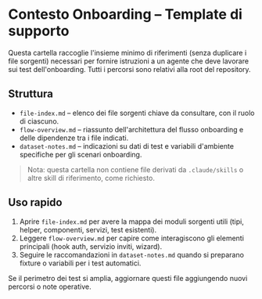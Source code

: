 # Contesto Onboarding – Template di supporto

Questa cartella raccoglie l'insieme minimo di riferimenti (senza duplicare i file sorgenti) necessari per fornire istruzioni a un agente che deve lavorare sui test dell'onboarding. Tutti i percorsi sono relativi alla root del repository.

## Struttura

- `file-index.md` – elenco dei file sorgenti chiave da consultare, con il ruolo di ciascuno.
- `flow-overview.md` – riassunto dell'architettura del flusso onboarding e delle dipendenze tra i file indicati.
- `dataset-notes.md` – indicazioni su dati di test e variabili d'ambiente specifiche per gli scenari onboarding.

> Nota: questa cartella non contiene file derivati da `.claude/skills` o altre skill di riferimento, come richiesto.

## Uso rapido

1. Aprire `file-index.md` per avere la mappa dei moduli sorgenti utili (tipi, helper, componenti, servizi, test esistenti).
2. Leggere `flow-overview.md` per capire come interagiscono gli elementi principali (hook auth, servizio inviti, wizard).
3. Seguire le raccomandazioni in `dataset-notes.md` quando si preparano fixture o variabili per i test automatici.

Se il perimetro dei test si amplia, aggiornare questi file aggiungendo nuovi percorsi o note operative.

